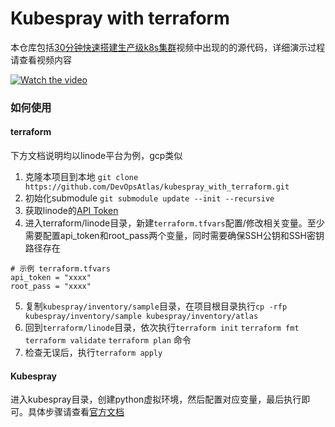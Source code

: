 # Kubespray with terraform

本仓库包括[30分钟快速搭建生产级k8s集群](https://youtu.be/rCfdAXbpP5I)视频中出现的的源代码，详细演示过程请查看视频内容

[![Watch the video](https://img.youtube.com/vi/rCfdAXbpP5I/0.jpg)](https://youtu.be/rCfdAXbpP5I)

### 如何使用

#### terraform

下方文档说明均以linode平台为例，gcp类似

1. 克隆本项目到本地 `git clone https://github.com/DevOpsAtlas/kubespray_with_terraform.git`
2. 初始化submodule `git submodule update --init --recursive`
3. 获取linode的[API Token](https://techdocs.akamai.com/linode-api/reference/get-started#personal-access-tokens)
4. 进入terraform/linode目录，新建`terraform.tfvars`配置/修改相关变量。至少需要配置api_token和root_pass两个变量，同时需要确保SSH公钥和SSH密钥路径存在
```hcl
# 示例 terraform.tfvars
api_token = "xxxx"
root_pass = "xxxx"
```
5. 复制`kubespray/inventory/sample`目录，在项目根目录执行`cp -rfp kubespray/inventory/sample kubespray/inventory/atlas`
6. 回到`terraform/linode`目录，依次执行`terraform init` `terraform fmt` `terraform validate` `terraform plan` 命令
7. 检查无误后，执行`terraform apply`

#### Kubespray

进入kubespray目录，创建python虚拟环境，然后配置对应变量，最后执行即可。具体步骤请查看[官方文档](https://github.com/kubernetes-sigs/kubespray/blob/master/docs/getting_started/setting-up-your-first-cluster.md#set-up-kubespray)

